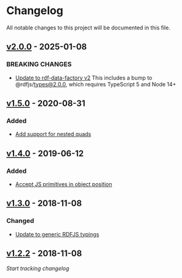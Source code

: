 # Changelog
All notable changes to this project will be documented in this file.

<a name="v2.0.0"></a>
## [v2.0.0](https://github.com/rubensworks/rdf-quad.js/compare/v1.5.0...v2.0.0) - 2025-01-08

### BREAKING CHANGES
* [Update to rdf-data-factory v2](https://github.com/rubensworks/rdf-quad.js/commit/ad75a3b4d753a034371db2e73d93802a8ffc9b7a)
    This includes a bump to @rdfjs/types@2.0.0, which requires TypeScript 5 and Node 14+

<a name="v1.5.0"></a>
## [v1.5.0](https://github.com/rubensworks/rdf-quad.js/compare/v1.4.0...v1.5.0) - 2020-08-31

### Added
* [Add support for nested quads](https://github.com/rubensworks/rdf-quad.js/commit/779f7db1be7675e516286e1757e5cad3e40d0983)

<a name="v1.4.0"></a>
## [v1.4.0](https://github.com/rubensworks/rdf-quad.js/compare/v1.3.0...v1.4.0) - 2019-06-12

### Added
* [Accept JS primitives in object position](https://github.com/rubensworks/rdf-quad.js/commit/96de575900558c350fd4585ac4f1424c658c3020)

<a name="v1.3.0"></a>
## [v1.3.0](https://github.com/rubensworks/rdf-quad.js/compare/v1.2.2...v1.3.0) - 2018-11-08

### Changed
* [Update to generic RDFJS typings](https://github.com/rubensworks/rdf-quad.js/commit/2da47ccf3a0c935edfe44544e8b1090eb7b2d67a)

<a name="v1.2.2"></a>
## [v1.2.2](https://github.com/rubensworks/rdf-quad.js/compare/v1.2.2...v1.2.2) - 2018-11-08

_Start tracking changelog_
